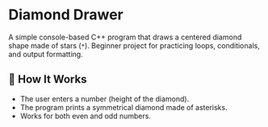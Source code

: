 # Diamond Drawer
A simple console-based C++ program that draws a centered diamond shape made of stars (`*`). Beginner project for practicing loops, conditionals, and output formatting.

## 🚀 How It Works

- The user enters a number (height of the diamond).
- The program prints a symmetrical diamond made of asterisks.
- Works for both even and odd numbers.
